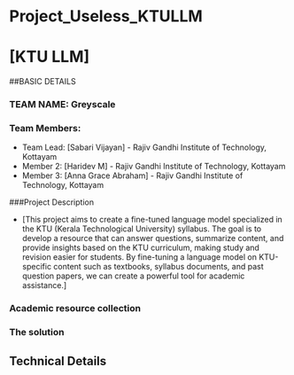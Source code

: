 # Project_Useless_KTULLM

# [KTU LLM]

##BASIC DETAILS
### TEAM NAME: Greyscale

### Team Members:
- Team Lead: [Sabari Vijayan] - Rajiv Gandhi Institute of Technology, Kottayam
- Member 2: [Haridev M] - Rajiv Gandhi Institute of Technology, Kottayam
- Member 3: [Anna Grace Abraham] - Rajiv Gandhi Institute of Technology, Kottayam

 
 ###Project Description
- [This project aims to create a fine-tuned language model specialized in the KTU (Kerala Technological University) syllabus. The goal is to develop a resource that can answer questions, summarize content, and provide insights based on the KTU curriculum, making study and revision easier for students. By fine-tuning a language model on KTU-specific content such as textbooks, syllabus documents, and past question papers, we can create a powerful tool for academic assistance.]

### Academic resource collection

### The solution

## Technical Details

